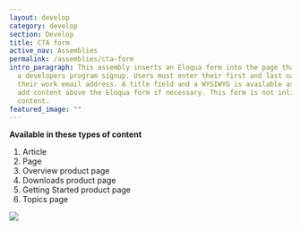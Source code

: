 ```yaml
---
layout: develop
category: develop
section: Develop
title: CTA form
active_nav: Assemblies
permalink: /assemblies/cta-form
intro_paragraph: This assembly inserts an Eloqua form into the page that acts as
  a developers program signup. Users must enter their first and last names and
  their work email address. A title field and a WYSIWYG is available as well to
  add content above the Eloqua form if necessary. This form is not inline with
  content.
featured_image: ""
---
```

**Available in these types of content**

1. Article
2. Page
3. Overview product page
4. Downloads product page
5. Getting Started product page
6. Topics page

![](/design-manual/assets/uploads/cta-form-example.png)
